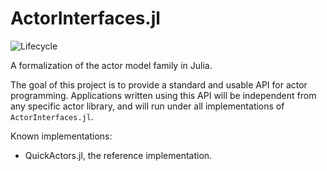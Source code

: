 # ActorInterfaces.jl

![Lifecycle](https://img.shields.io/badge/lifecycle-experimental-orange.svg)<!--
![Lifecycle](https://img.shields.io/badge/lifecycle-maturing-blue.svg)
![Lifecycle](https://img.shields.io/badge/lifecycle-stable-green.svg)
 -->
<!--
[![Documentation](https://img.shields.io/badge/docs-stable-blue.svg)](https://tisztamo.github.io/ActorInterfaces.jl/stable)
[![Documentation](https://img.shields.io/badge/docs-master-blue.svg)](https://tisztamo.github.io/ActorInterfaces.jl/dev)
-->

A formalization of the actor model family in Julia.

The goal of this project is to provide a standard and usable API for actor programming. Applications written using this API will be independent from any specific actor library, and will run under all implementations of `ActorInterfaces.jl`.


Known implementations:

- QuickActors.jl, the reference implementation.